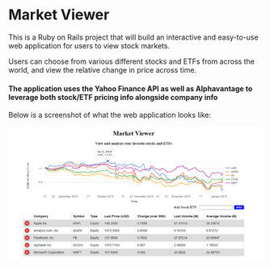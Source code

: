 # Market Viewer

This is a Ruby on Rails project that will build an interactive and easy-to-use web application for users to view stock markets.

Users can choose from various different stocks and ETFs from across the world, and view the relative change in price across time.

#### The application uses the Yahoo Finance API as well as Alphavantage to leverage both stock/ETF pricing info alongside company info

Below is a screenshot of what the web application looks like:

![App In Use Image](screenshots/screenshot.PNG)